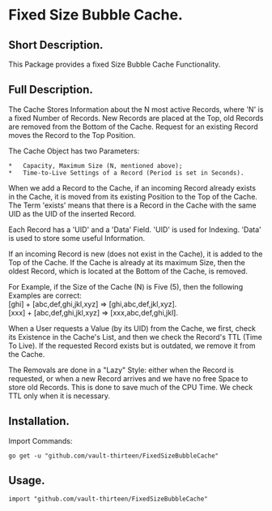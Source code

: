 # Fixed Size Bubble Cache.


## Short Description.

This Package provides a fixed Size Bubble Cache Functionality.

## Full Description.

The Cache Stores Information about the N most active Records, where 'N' is a 
fixed Number of Records. New Records are placed at the Top, old Records are 
removed from the Bottom of the Cache. Request for an existing Record moves the 
Record to the Top Position.

The Cache Object has two Parameters:

	*	Capacity, Maximum Size (N, mentioned above);
	*	Time-to-Live Settings of a Record (Period is set in Seconds).

When we add a Record to the Cache, if an incoming Record already exists in the 
Cache, it is moved from its existing Position to the Top of the Cache. The Term 
'exists' means that there is a Record in the Cache with the same UID as the UID 
of the inserted Record.

Each Record has a 'UID' and a 'Data' Field.
'UID' is used for Indexing. 'Data' is used to store some useful Information.

If an incoming Record is new (does not exist in the Cache), it is added to the 
Top of the Cache. If the Cache is already at its maximum Size, then the oldest 
Record, which is located at the Bottom of the Cache, is removed. 

For Example, if the Size of the Cache (N) is Five (5), then the following 
Examples are correct: <br />
[ghi] + [abc,def,ghi,jkl,xyz] => [ghi,abc,def,jkl,xyz]. <br />
[xxx] + [abc,def,ghi,jkl,xyz] => [xxx,abc,def,ghi,jkl]. <br />

When a User requests a Value (by its UID) from the Cache, we first, check its 
Existence in the Cache's List, and then we check the Record's TTL (Time To 
Live). If the requested Record exists but is outdated, we remove it from the 
Cache.

The Removals are done in a "Lazy" Style: either when the Record is requested, or
when a new Record arrives and we have no free Space to store old Records. This 
is done to save much of the CPU Time. We check TTL only when it is necessary.

## Installation.

Import Commands:
```
go get -u "github.com/vault-thirteen/FixedSizeBubbleCache"
```

## Usage.

```
import "github.com/vault-thirteen/FixedSizeBubbleCache"
```
